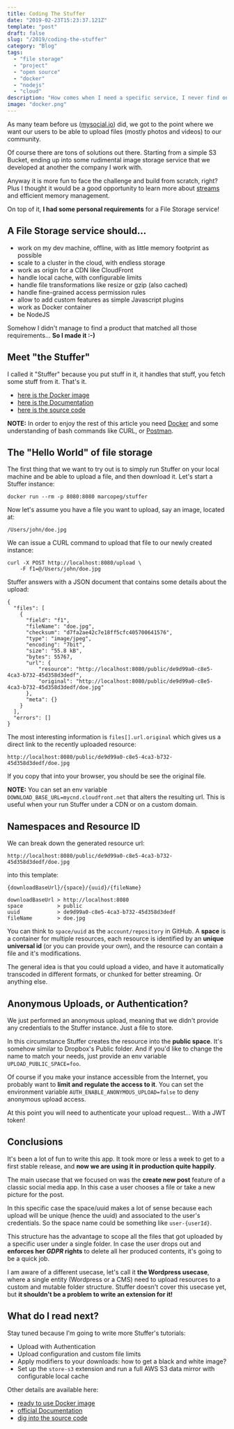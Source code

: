 ```yaml
---
title: Coding The Stuffer
date: "2019-02-23T15:23:37.121Z"
template: "post"
draft: false
slug: "/2019/coding-the-stuffer"
category: "Blog"
tags:
  - "file storage"
  - "project"
  - "open source"
  - "docker"
  - "nodejs"
  - "cloud"
description: "How comes when I need a specific service, I never find one ready?"
image: "docker.png"
---
```


As many team before us ([mysocial.io](https://mysocial.io)) did, we got to the point where we
want our users to be able to upload files (mostly photos and videos) to our community. 

Of course there are tons of solutions out there. Starting from a simple S3 Bucket, ending
up into some rudimental image storage service that we developed at another the company I work with.

Anyway it is more fun to face the challenge and build from scratch, right? Plus I thought
it would be a good opportunity to learn more about [streams](https://medium.freecodecamp.org/node-js-streams-everything-you-need-to-know-c9141306be93) and efficient memory management.

On top of it, **I had some personal requirements** for a File Storage service!

## A File Storage service should...

- work on my dev machine, offline, with as little memory footprint as possible
- scale to a cluster in the cloud, with endless storage
- work as origin for a CDN like CloudFront
- handle local cache, with configurable limits
- handle file transformations like resize or gzip (also cached)
- handle fine-grained access permission rules
- allow to add custom features as simple Javascript plugins
- work as Docker container
- be NodeJS

Somehow I didn't manage to find a product that matched all those requirements... **So I made it :-)**



## Meet "the Stuffer"

I called it "Stuffer" because you put stuff in it, it handles that stuff, you fetch some stuff from it. That's it.

- [here is the Docker image](https://cloud.docker.com/u/marcopeg/repository/docker/marcopeg/stuffer)
- [here is the Documentation](https://marcopeg.github.io/stuffer)
- [here is the source code](https://github.com/marcopeg/stuffer)

**NOTE:** In order to enjoy the rest of this article you need [Docker](https://www.docker.com/) and
some understanding of bash commands like CURL, or [Postman](https://www.getpostman.com/).

## The "Hello World" of file storage

The first thing that we want to try out is to simply run Stuffer on your local machine
and be able to upload a file, and then download it. Let's start a Stuffer instance:

    docker run --rm -p 8080:8080 marcopeg/stuffer

Now let's assume you have a file you want to upload, say an image, located at:

    /Users/john/doe.jpg

We can issue a CURL command to upload that file to our newly created instance:

    curl -X POST http://localhost:8080/upload \
        -F f1=@/Users/john/doe.jpg

Stuffer answers with a JSON document that contains some details about the upload:

    {
      "files": [
        {
          "field": "f1",
          "fileName": "doe.jpg",
          "checksum": "d7fa2ae42c7e18ff5cfc405700641576",
          "type": "image/jpeg",
          "encoding": "7bit",
          "size": "55.8 kB",
          "bytes": 55767,
          "url": {
              "resource": "http://localhost:8080/public/de9d99a0-c8e5-4ca3-b732-45d358d3dedf",
              "original": "http://localhost:8080/public/de9d99a0-c8e5-4ca3-b732-45d358d3dedf/doe.jpg"
          },
          "meta": {}
        }
      ],
      "errors": []
    }

The most interesting information is `files[].url.original` which gives us a direct link to
the recently uploaded resource:

    http://localhost:8080/public/de9d99a0-c8e5-4ca3-b732-45d358d3dedf/doe.jpg

If you copy that into your browser, you should be see the original file.

**NOTE:** You can set an env variable `DOWNLOAD_BASE_URL=mycnd.cloudfront.net` that alters the
resulting url. This is useful when your run Stuffer under a CDN or on a custom domain.

## Namespaces and Resource ID

We can break down the generated resource url:

    http://localhost:8080/public/de9d99a0-c8e5-4ca3-b732-45d358d3dedf/doe.jpg

into this template:

    {downloadBaseUrl}/{space}/{uuid}/{fileName}

    downloadBaseUrl > http://localhost:8080
    space           > public
    uuid            > de9d99a0-c8e5-4ca3-b732-45d358d3dedf
    fileName        > doe.jpg

You can think to `space/uuid` as the `account/repository` in GitHub. A **space** is a container
for multiple resources, each resource is identified by an **unique universal id** (or you can
provide your own), and the resource can contain a file and it's modifications.

The general idea is that you could upload a video, and have it automatically transcoded
in different formats, or chunked for better streaming. Or anything else.

## Anonymous Uploads, or Authentication?

We just performed an anonymous upload, meaning that we didn't provide any credentials to
the Stuffer instance. Just a file to store.

In this circumstance Stuffer creates the resource into the **public space**. It's somehow
similar to Dropbox's Public folder. And if you'd like to change the name to match your
needs, just provide an env variable `UPLOAD_PUBLIC_SPACE=foo`.

Of course if you make your instance accessible from the Internet, you probably want to
**limit and regulate the access to it**. You can set the environment variable
`AUTH_ENABLE_ANONYMOUS_UPLOAD=false` to deny anonymous upload access.

At this point you will need to authenticate your upload request... With a JWT token!

## Conclusions

It's been a lot of fun to write this app. It took more or less a week to get to a first
stable release, and **now we are using it in production quite happily**.

The main usecase that we focused on was the **create new post** feature of a classic
social media app. In this case a user chooses a file or take a new picture for the post.

In this specific case the space/uuid makes a lot of sense because each upload will be
unique (hence the uuid) and associated to the user's credentials. So the space name could
be something like `user-{userId}`.

This structure has the advantage to scope all the files that got uploaded by a specific
user under a single folder. In case the user drops out and **enforces her _GDPR_ rights**
to delete all her produced contents, it's going to be a quick job.

I am aware of a different usecase, let's call it **the Wordpress usecase**, where a single
entity (Wordpress or a CMS) need to upload resources to a custom and mutable folder structure.
Stuffer doesn't cover this usecase yet, but **it shouldn't be a problem to write an extension for it!**

## What do I read next?

Stay tuned because I'm going to write more Stuffer's tutorials:

- Upload with Authentication
- Upload configuration and custom file limits
- Apply modifiers to your downloads: how to get a black and white image?
- Set up the `store-s3` extension and run a full AWS S3 data mirror with configurable local cache

Other details are available here:

- [ready to use Docker image](https://hub.docker.com/r/marcopeg/stuffer)
- [official Documentation](https://marcopeg.github.io/stuffer)
- [dig into the source code](https://github.com/marcopeg/stuffer)




